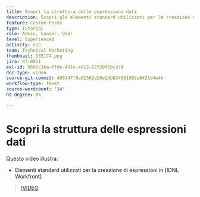 ```yaml
---
title: Scopri la struttura delle espressioni dati
description: Scopri gli elementi standard utilizzati per la creazione di espressioni in Adobe [!DNL Workfront].
feature: Custom Forms
type: Tutorial
role: Admin, Leader, User
level: Experienced
activity: use
team: Technical Marketing
thumbnail: 335174.png
jira: KT-8911
exl-id: 9696c36a-ffde-491c-a8c2-12f20f6bc374
doc-type: video
source-git-commit: 409147f9a62302d28e14b834981992a0421d4e4b
workflow-type: tm+mt
source-wordcount: '34'
ht-degree: 0%

---
```


# Scopri la struttura delle espressioni dati

Questo video illustra:

* Elementi standard utilizzati per la creazione di espressioni in [!DNL Workfront]

>[!VIDEO](https://video.tv.adobe.com/v/335174/?quality=12&learn=on)
